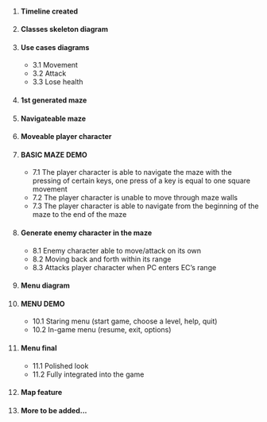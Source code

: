 1. #### Timeline created
2. #### Classes skeleton diagram
3. #### Use cases diagrams
   -  3.1 Movement
   -  3.2 Attack
   -  3.3 Lose health
4. #### 1st generated maze
5. #### Navigateable maze
6. #### Moveable player character
7. #### BASIC MAZE DEMO
   -  7.1 The player character is able to navigate the maze with the pressing of certain keys, one press of a key is equal to one square movement
   -  7.2 The player character is unable to move through maze walls
   -  7.3 The player character is able to navigate from the beginning of the maze to the end of the maze
8. #### Generate enemy character in the maze
   -  8.1 Enemy character able to move/attack on its own
   -  8.2 Moving back and forth within its range
   -  8.3 Attacks player character when PC enters EC’s range
9. #### Menu diagram
10. #### MENU DEMO
    - 10.1 Staring menu (start game, choose a level, help, quit)
    - 10.2 In-game menu (resume, exit, options)
11. #### Menu final 
    - 11.1 Polished look
    - 11.2 Fully integrated into the game
12. #### Map feature
13. #### More to be added...
